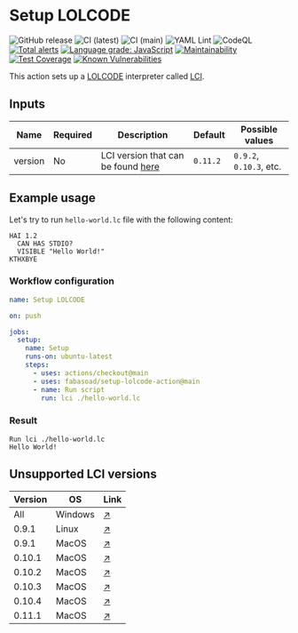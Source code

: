 # Setup LOLCODE

![GitHub release](https://img.shields.io/github/v/release/fabasoad/setup-lolcode-action?include_prereleases) ![CI (latest)](https://github.com/fabasoad/setup-lolcode-action/workflows/CI%20(latest)/badge.svg) ![CI (main)](https://github.com/fabasoad/setup-lolcode-action/workflows/CI%20(main)/badge.svg) ![YAML Lint](https://github.com/fabasoad/setup-lolcode-action/workflows/YAML%20Lint/badge.svg) ![CodeQL](https://github.com/fabasoad/setup-lolcode-action/workflows/CodeQL/badge.svg) [![Total alerts](https://img.shields.io/lgtm/alerts/g/fabasoad/setup-lolcode-action.svg?logo=lgtm&logoWidth=18)](https://lgtm.com/projects/g/fabasoad/setup-lolcode-action/alerts/) [![Language grade: JavaScript](https://img.shields.io/lgtm/grade/javascript/g/fabasoad/setup-lolcode-action.svg?logo=lgtm&logoWidth=18)](https://lgtm.com/projects/g/fabasoad/setup-lolcode-action/context:javascript) [![Maintainability](https://api.codeclimate.com/v1/badges/7c26e57f2c17d638150d/maintainability)](https://codeclimate.com/github/fabasoad/setup-lolcode-action/maintainability) [![Test Coverage](https://api.codeclimate.com/v1/badges/7c26e57f2c17d638150d/test_coverage)](https://codeclimate.com/github/fabasoad/setup-lolcode-action/test_coverage) [![Known Vulnerabilities](https://snyk.io/test/github/fabasoad/setup-lolcode-action/badge.svg?targetFile=package.json)](https://snyk.io/test/github/fabasoad/setup-lolcode-action?targetFile=package.json)

This action sets up a [LOLCODE](http://www.lolcode.org/) interpreter called [LCI](https://github.com/justinmeza/lci).

## Inputs

| Name    | Required | Description                                                                      | Default   | Possible values          |
|---------|----------|----------------------------------------------------------------------------------|-----------|--------------------------|
| version | No       | LCI version that can be found [here](https://github.com/justinmeza/lci/releases) | `0.11.2`  | `0.9.2`, `0.10.3`, etc.  |

## Example usage

Let's try to run `hello-world.lc` file with the following content:

```cobol
HAI 1.2
  CAN HAS STDIO?
  VISIBLE "Hello World!"
KTHXBYE
```

### Workflow configuration

```yaml
name: Setup LOLCODE

on: push

jobs:
  setup:
    name: Setup
    runs-on: ubuntu-latest
    steps:
      - uses: actions/checkout@main
      - uses: fabasoad/setup-lolcode-action@main
      - name: Run script
        run: lci ./hello-world.lc
```

### Result

```shell
Run lci ./hello-world.lc
Hello World!
```

## Unsupported LCI versions

| Version | OS      | Link                                                                                |
|---------|---------|-------------------------------------------------------------------------------------|
| All     | Windows | [&#x2197;](https://github.com/justinmeza/lci/issues/44)                             |
| 0.9.1   | Linux   | [&#x2197;](https://github.com/fabasoad/setup-lolcode-action/actions/runs/389983860) |
| 0.9.1   | MacOS   | [&#x2197;](https://github.com/fabasoad/setup-lolcode-action/actions/runs/389997992) |
| 0.10.1  | MacOS   | [&#x2197;](https://github.com/fabasoad/setup-lolcode-action/actions/runs/389991819) |
| 0.10.2  | MacOS   | [&#x2197;](https://github.com/fabasoad/setup-lolcode-action/actions/runs/390000387) |
| 0.10.3  | MacOS   | [&#x2197;](https://github.com/fabasoad/setup-lolcode-action/actions/runs/390006821) |
| 0.10.4  | MacOS   | [&#x2197;](https://github.com/fabasoad/setup-lolcode-action/actions/runs/390009999) |
| 0.11.1  | MacOS   | [&#x2197;](https://github.com/fabasoad/setup-lolcode-action/actions/runs/390014038) |
